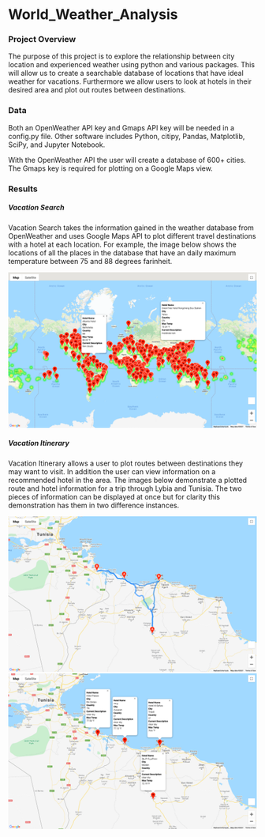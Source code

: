 # World_Weather_Analysis

### Project Overview
The purpose of this project is to explore the relationship between city location and experienced weather using python and various packages. This will allow us to create a searchable database of locations that have ideal weather for vacations. Furthermore we allow users to look at hotels in their desired area and plot out routes between destinations.

### Data

Both an OpenWeather API key and Gmaps API key will be needed in a config.py file. Other software includes Python, citipy, Pandas, Matplotlib, SciPy, and Jupyter Notebook.

With the OpenWeather API the user will create a database of 600+ cities. The Gmaps key is required for plotting on a Google Maps view.

### Results

##### Vacation Search

Vacation Search takes the information gained in the weather database from OpenWeather and uses Google Maps API to plot different travel destinations with a hotel at each location. For example, the image below shows the locations of all the places in the database that have an daily maximum temperature between 75 and 88 degrees farinheit.

![](https://github.com/roeggealissa/World_Weather_Analysis/blob/6dc91cb26a5f58bcf5c3c81d1a389e213589653b/Vacation_Search/WeatherPy_Vacation_Map.png)

##### Vacation Itinerary

Vacation Itinerary allows a user to plot routes between destinations they may want to visit. In addition the user can view information on a recommended hotel in the area. The images below demonstrate a plotted route and hotel information for a trip through Lybia and Tunisia. The two pieces of information can be displayed at once but for clarity this demonstration has them in two difference instances.

![](https://github.com/roeggealissa/World_Weather_Analysis/blob/6dc91cb26a5f58bcf5c3c81d1a389e213589653b/Vacation_itinerary/WeatherPy_travel_map.png)
![](https://github.com/roeggealissa/World_Weather_Analysis/blob/6dc91cb26a5f58bcf5c3c81d1a389e213589653b/Vacation_itinerary/WeatherPy_travel_map_markers.png)
